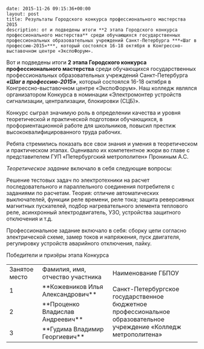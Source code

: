 ```
date: 2015-11-26 09:15:36+00:00
layout: post
title: Результаты Городского конкурса профессионального мастерства 2015
description: от и подведены итоги **2 этапа Городского конкурса профессионального мастерства** среди обучающихся государственных профессиональных образовательных учреждений Санкт-Петербурга ***«Шаг в профессию-2015»***, который состоялся 16-18 октября в Конгрессно-выставочном центре «ЭкспоФорум».
```

Вот и подведены итоги **2 этапа Городского конкурса профессионального мастерства** среди обучающихся государственных профессиональных образовательных учреждений Санкт-Петербурга ***«Шаг в профессию-2015»***, который состоялся 16-18 октября в Конгрессно-выставочном центре «ЭкспоФорум». Наш колледж являлся организатором Конкурса в номинации «Электромонтер устройств сигнализации, централизации, блокировки (СЦБ)».

Конкурс сыграл значимую роль в определении качества и уровня теоретической и практической подготовки обучающихся, в профориентационной работе для школьников, повысил престиж высококвалифицированного труда рабочих.

Ребята стремились показать все свои знания и умения в теоретическом и практическом этапах. Оценивало их компетентное жюри во главе с представителем ГУП «Петербургский метрополитен» Прониным А.С.

*Теоретическое задание* включало в себя следующие вопросы:

Решение тестовых задач по электротехники на расчет последовательного и параллельного соединения потребителя с заданиями по расчетам. Теория: отличие автоматических выключателей, функции реле времени, реле тока; защита реверсивных магнитных пускателей, подбор нагревательного элемента теплового реле, асинхронный электродвигатель, УЗО, устройства защитного отключения и т.д.

Профессиональное задание включало в себя: сборку цепи согласно электрической схеме, замер токов и напряжения, пуск двигателя, регулировку устройств аварийного отключения, пайку.

Победители и призёры этапа Конкурса

<table >
<tbody >
<tr >

<td width="89" >Занятое место
</td>

<td width="234" >Фамилия, имя, отчество участника
</td>

<td width="305" >Наименование ГБПОУ
</td>
</tr>
<tr >

<td width="89" >1
</td>

<td width="234" >**Кожевников Илья Александрович**
</td>

<td width="305" rowspan="3" >Санкт-Петербургское государственное бюджетное профессиональное образовательное учреждение «Колледж метрополитена»
</td>
</tr>
<tr >

<td width="89" >2
</td>

<td width="234" >**Проценко Владислав Андреевич**
</td>
</tr>
<tr >

<td width="89" >3
</td>

<td width="234" >**Гудима Владимир Георгиевич**
</td>
</tr>
</tbody>
</table>
